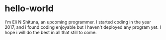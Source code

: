 # hello-world
I'm Eli N Shituna, an upcoming programmer. I started coding in the year 2017, and i found coding enjoyable but I haven't deployed any program yet. I hope i will do the best in all that still to come.

